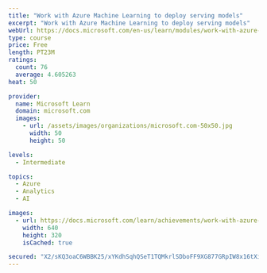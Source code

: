 ```yaml
---
title: "Work with Azure Machine Learning to deploy serving models"
excerpt: "Work with Azure Machine Learning to deploy serving models"
webUrl: https://docs.microsoft.com/en-us/learn/modules/work-with-azure-machine-learning-deploy-serving-models/
type: course
price: Free
length: PT23M
ratings:
  count: 76
  average: 4.605263
heat: 50

provider:
  name: Microsoft Learn
  domain: microsoft.com
  images:
    - url: /assets/images/organizations/microsoft.com-50x50.jpg
      width: 50
      height: 50

levels:
  - Intermediate

topics:
  - Azure
  - Analytics
  - AI

images:
  - url: https://docs.microsoft.com/learn/achievements/work-with-azure-machine-learning-deploy-serving-models-social.png
    width: 640
    height: 320
    isCached: true

secured: "X2/sKQ3oaC6WBBK25/xYKdhSqhQSeT1TQMkrlSDboFF9XG877GRpIW8x16tXi3ouVsquun5KXz2/TTZ+70eRKXzeO28DBBFgdLzjw/yzePBHaa9To2I8CTS+eNlpBcP+vCqrgQavQg0WAcvOsC0Y8Nl92SJyFfVMXz0uny7CuhllDQ4o1APCrqHdnM25BqrVtglf0p+kXfi8vuS1WNAo/KI+SAzVheFv4v+UK7I5twJkB9889k/Tv0B4RdFC46tNMPX77106huZH4Z3psWKQ0sFSzoN9GJ0iNsRP2mSX+3ncL9glzjbo7B2H7UcB5CGjwnVEms4xCTuQ/uuVmCrR9UmwtcUivL38J5aHzIuWWYM7Ht1UTqnhlK4abxkmddtDoqp2Z5yb0G2qgKR2YmW5wyCS4TXkOdpXvFiz2FpiOpE=;jA0VStk4seDQ3hB3qAHITQ=="
---
```


